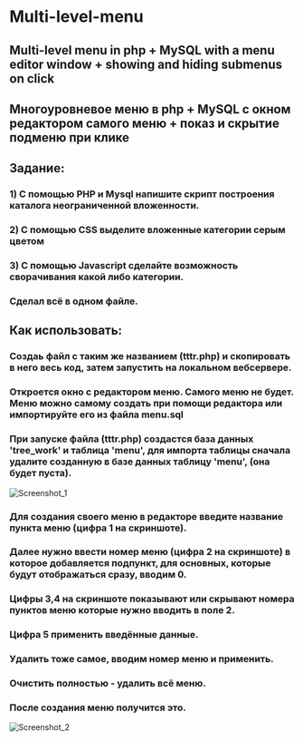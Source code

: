 # Multi-level-menu
## Multi-level menu in php + MySQL with a menu editor window + showing and hiding submenus on click
## Многоуровневое меню в php + MySQL с окном редактором самого меню + показ и скрытие подменю при клике
## Задание: 
### 1) С помощью PHP и Mysql напишите скрипт построения каталога неограниченной вложенности.
### 2) С помощью CSS выделите вложенные категории серым цветом
### 3) С помощью Javascript сделайте возможность сворачивания какой либо категории.
### Сделал всё в одном файле.
## Как использовать:
### Создаь файл с таким же названием (tttr.php) и скопировать в него весь код, затем запустить на локальном вебсервере.
### Откроется окно с редактором меню. Самого меню не будет. Меню можно самому создать при помощи редактора или импортируйте его из файла menu.sql
### При запуске файла (tttr.php) создастся база данных 'tree_work' и таблица 'menu', для импорта таблицы сначала удалите созданную в базе данных таблицу 'menu', (она будет пуста).
![Screenshot_1](https://user-images.githubusercontent.com/99415686/153711775-acaf84e6-1c45-48cb-89ab-440f1836c853.png)
### Для создания своего меню в редакторе введите название пункта меню (цифра 1 на скриншоте).
### Далее нужно ввести номер меню (цифра 2 на скриншоте) в которое добавляется подпункт, для основных, которые будут отображаться сразу, вводим 0.
### Цифры 3,4 на скриншоте показывают или скрывают номера пунктов меню которые нужно вводить в поле 2.
### Цифра 5 применить введённые данные.
### Удалить тоже самое, вводим номер меню и применить.
### Очистить полностью - удалить всё меню.
### После создания меню получится это.
![Screenshot_2](https://user-images.githubusercontent.com/99415686/153716034-dcfad671-24c3-4403-8ceb-8071d68028d4.png)
